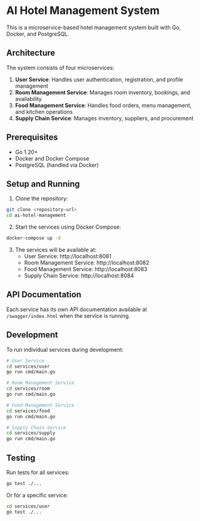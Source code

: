 # AI Hotel Management System

This is a microservice-based hotel management system built with Go, Docker, and PostgreSQL.

## Architecture

The system consists of four microservices:

1. **User Service**: Handles user authentication, registration, and profile management
2. **Room Management Service**: Manages room inventory, bookings, and availability
3. **Food Management Service**: Handles food orders, menu management, and kitchen operations
4. **Supply Chain Service**: Manages inventory, suppliers, and procurement

## Prerequisites

- Go 1.20+
- Docker and Docker Compose
- PostgreSQL (handled via Docker)

## Setup and Running

1. Clone the repository:
```bash
git clone <repository-url>
cd ai-hotel-management
```

2. Start the services using Docker Compose:
```bash
docker-compose up -d
```

3. The services will be available at:
   - User Service: http://localhost:8081
   - Room Management Service: http://localhost:8082
   - Food Management Service: http://localhost:8083
   - Supply Chain Service: http://localhost:8084

## API Documentation

Each service has its own API documentation available at `/swagger/index.html` when the service is running.

## Development

To run individual services during development:

```bash
# User Service
cd services/user
go run cmd/main.go

# Room Management Service
cd services/room
go run cmd/main.go

# Food Management Service
cd services/food
go run cmd/main.go

# Supply Chain Service
cd services/supply
go run cmd/main.go
```

## Testing

Run tests for all services:

```bash
go test ./...
```

Or for a specific service:

```bash
cd services/user
go test ./...
``` 